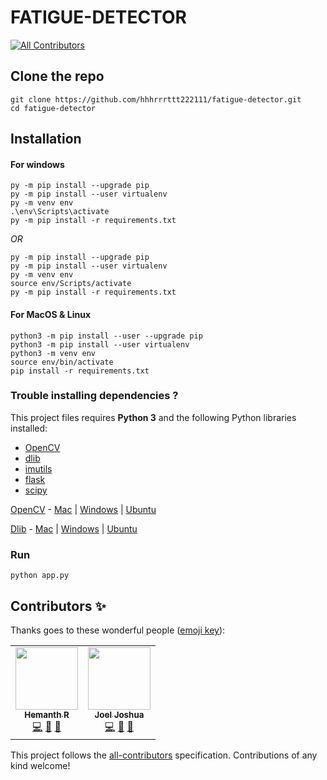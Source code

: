# FATIGUE-DETECTOR
<!-- ALL-CONTRIBUTORS-BADGE:START - Do not remove or modify this section -->
[![All Contributors](https://img.shields.io/badge/all_contributors-2-orange.svg?style=flat-square)](#contributors-)
<!-- ALL-CONTRIBUTORS-BADGE:END -->


## Clone the repo
```
git clone https://github.com/hhhrrrttt222111/fatigue-detector.git
cd fatigue-detector
```

## Installation
#### For windows
```
py -m pip install --upgrade pip
py -m pip install --user virtualenv
py -m venv env
.\env\Scripts\activate
py -m pip install -r requirements.txt
```
*OR*
```
py -m pip install --upgrade pip
py -m pip install --user virtualenv
py -m venv env
source env/Scripts/activate
py -m pip install -r requirements.txt
```
#### For MacOS & Linux
```
python3 -m pip install --user --upgrade pip
python3 -m pip install --user virtualenv
python3 -m venv env
source env/bin/activate
pip install -r requirements.txt
```

### Trouble installing dependencies ?

This project files requires **Python 3** and the following Python libraries installed:

- [OpenCV](https://opencv.org/)
- [dlib](https://github.com/davisking/dlib)
- [imutils](https://github.com/jrosebr1/imutils)
- [flask](https://flask.palletsprojects.com/en/1.1.x/)
- [scipy](https://www.scipy.org/)


[OpenCV](https://github.com/opencv/opencv) - [Mac](https://www.learnopencv.com/install-opencv3-on-macos/) | [Windows](https://www.learnopencv.com/install-opencv3-on-windows/) | [Ubuntu](https://www.learnopencv.com/install-opencv3-on-ubuntu/)


[Dlib](https://github.com/davisking/dlib) -   [Mac](https://www.learnopencv.com/install-dlib-on-macos/) | [Windows](https://medium.com/analytics-vidhya/how-to-install-dlib-library-for-python-in-windows-10-57348ba1117f) | [Ubuntu](https://www.pyimagesearch.com/2017/03/27/how-to-install-dlib/)


### Run

```
python app.py
```  
## Contributors ✨

Thanks goes to these wonderful people ([emoji key](https://allcontributors.org/docs/en/emoji-key)):

<!-- ALL-CONTRIBUTORS-LIST:START - Do not remove or modify this section -->
<!-- prettier-ignore-start -->
<!-- markdownlint-disable -->
<table>
  <tr>
    <td align="center"><a href="http://hhhrrrttt222111.me/"><img src="https://avatars2.githubusercontent.com/u/43471295?v=4" width="100px;" alt=""/><br /><sub><b>Hemanth R</b></sub></a><br /><a href="https://github.com/hhhrrrttt222111/fatigue-detector/commits?author=hhhrrrttt222111" title="Code">💻</a> <a href="#design-hhhrrrttt222111" title="Design">🎨</a> <a href="#maintenance-hhhrrrttt222111" title="Maintenance">🚧</a></td>
    <td align="center"><a href="https://joeljosh.github.io"><img src="https://avatars1.githubusercontent.com/u/57311955?v=4" width="100px;" alt=""/><br /><sub><b>Joel Joshua</b></sub></a><br /><a href="https://github.com/hhhrrrttt222111/fatigue-detector/commits?author=joeljosh" title="Code">💻</a> <a href="#design-joeljosh" title="Design">🎨</a> <a href="https://github.com/hhhrrrttt222111/fatigue-detector/pulls?q=is%3Apr+reviewed-by%3Ajoeljosh" title="Reviewed Pull Requests">👀</a></td>
  </tr>
</table>

<!-- markdownlint-enable -->
<!-- prettier-ignore-end -->
<!-- ALL-CONTRIBUTORS-LIST:END -->

This project follows the [all-contributors](https://github.com/all-contributors/all-contributors) specification. Contributions of any kind welcome!